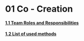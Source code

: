 # 01 Co - Creation

#### [1.1 Team Roles and Responsibilities](https://github.com/hhzsmartlab/iowash/blob/master/01_Co-Creation/1.1_Team.md)
#### [1.2 List of used methods](https://github.com/hhzsmartlab/iowash/blob/master/01_Co-Creation/1.2_Methods.md)

